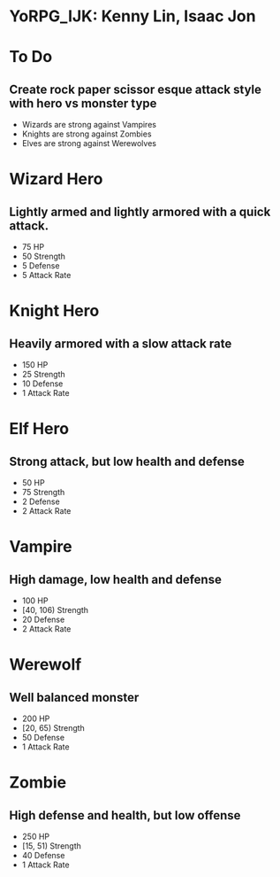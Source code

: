 # YoRPG_IJK: Kenny Lin, Isaac Jon

# To Do
## Create rock paper scissor esque attack style with hero vs monster type
* Wizards are strong against Vampires
* Knights are strong against Zombies
* Elves are strong against Werewolves

# Wizard Hero
## Lightly armed and lightly armored with a quick attack.
* 75 HP
* 50 Strength
* 5 Defense
* 5 Attack Rate

# Knight Hero
## Heavily armored with a slow attack rate
* 150 HP
* 25 Strength
* 10 Defense
* 1 Attack Rate

# Elf Hero
## Strong attack, but low health and defense
* 50 HP
* 75 Strength
* 2 Defense
* 2 Attack Rate

# Vampire
## High damage, low health and defense
* 100 HP
* [40, 106) Strength
* 20 Defense
* 2 Attack Rate

# Werewolf 
## Well balanced monster 
* 200 HP
* [20, 65) Strength
* 50 Defense
* 1 Attack Rate

# Zombie
## High defense and health, but low offense
* 250 HP
* [15, 51) Strength
* 40 Defense
* 1 Attack Rate

